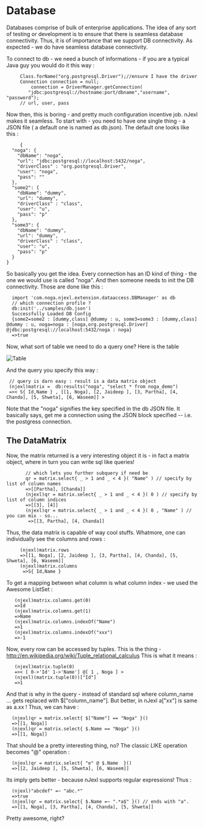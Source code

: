 # Database 

Databases comprise of bulk of enterprise applications. The idea of any sort of testing or development is to ensure that there is seamless database connectivity.
Thus, it is of importance that we support DB connectivity. As expected - we do have seamless database connectivity.

To connect to db - we need a bunch of informations - if you are a typical Java guy you would do it this way : 


         Class.forName("org.postgresql.Driver");//ensure I have the driver 
         Connection connection = null;
             connection = DriverManager.getConnection(
            "jdbc:postgresql://hostname:port/dbname","username", "password");
         // url, user, pass 

Now then, this is boring - and pretty much configuration incentive job. nJexl makes it seamless.
To start with - you need to have one single thing - a JSON file ( a default one is named as db.json). 
The default one looks like this : 

         {
      "noga": {
        "dbName": "noga",
        "url": "jdbc:postgresql://localhost:5432/noga",
        "driverClass" : "org.postgresql.Driver",
        "user": "noga",
        "pass": ""
      },
      "some2": {
        "dbName": "dummy",
        "url": "dummy",
        "driverClass" : "class",
        "user": "u",
        "pass": "p"
      },
      "some3": {
        "dbName": "dummy",
        "url": "dummy",
        "driverClass" : "class",
        "user": "u",
        "pass": "p"
      }
    }

So basically you get the idea. Every connection has an ID kind of thing - the one we would use is called "noga".
And then someone needs to init the DB connectivity. Those are done like this : 

      import 'com.noga.njexl.extension.dataaccess.DBManager' as db  
      // which connection profile ? 
      db:init('../samples/db.json')
      Successfully Loaded DB Config
      {some2=some2 : [dummy,class] @dummy : u, some3=some3 : [dummy,class] @dummy : u, noga=noga : [noga,org.postgresql.Driver] @jdbc:postgresql://localhost:5432/noga : noga}
      =>true

Now, what sort of table we need to do a query one?  Here is the table  

![Table ](http://s30.postimg.org/r4jeclkip/Screen_Shot_2015_04_03_at_3_53_42_pm.png)

And the query you specify this way : 

     // query is darn easy : result is a data matrix object 
     (njexl)matrix =  db:results("noga", "select * from noga_demo")
     =>< S{ Id,Name } , [[1, Noga], [2, Jaideep ], [3, Partha], [4, Chanda], [5, Shweta], [6, Waseem]] >


Note that the "noga" signifies the key specified in the db JSON file. It basically says, get me a connection using the JSON block specified -- i.e. the postgress connection. 

## The DataMatrix 

Now, the matrix returned is a very interesting object it is - in fact a matrix object, where in turn you can write sql like queries! 

           // which lets you further subquery if need be 
           qr = matrix.select{ _ > 1 and _ < 4 }( "Name" ) // specify by list of column names 
           =>[[Partha], [Chanda]]
           (njexl)qr = matrix.select{ _ > 1 and _ < 4 }( 0 ) // specify by list of column indices 
           =>[[3], [4]]
           (njexl)qr = matrix.select{ _ > 1 and _ < 4 }( 0 , "Name" ) // you can mix - so...
            =>[[3, Partha], [4, Chanda]]

Thus, the data matrix is capable of way cool stuffs.
Whatmore, one can individually see the columns and rows : 

         (njexl)matrix.rows
         =>[[1, Noga], [2, Jaideep ], [3, Partha], [4, Chanda], [5, Shweta], [6, Waseem]]
         (njexl)matrix.columns
          =>S{ Id,Name }

To get a mapping between what column is what column index - we used the Awesome ListSet : 

       (njexl)matrix.columns.get(0)
       =>Id
       (njexl)matrix.columns.get(1)
       =>Name
       (njexl)matrix.columns.indexOf("Name")
       =>1
       (njexl)matrix.columns.indexOf("xxx")
       =>-1

Now, every row can be accessed by tuples. 
This is the thing - http://en.wikipedia.org/wiki/Tuple_relational_calculus 
This is what it means : 

       (njexl)matrix.tuple(0)
       =>< [ 0->'Id' 1->'Name'] @[ 1 , Noga ] >
       (njexl)(matrix.tuple(0))["Id"]
       =>1

And that is why in the query - instead of standard sql where column_name ... gets replaced with $["column_name"].
But better, in nJexl a["xx"] is same as a.xx ! 
Thus, we can have : 

      (njexl)qr = matrix.select{ $["Name"] == "Noga" }()
      =>[[1, Noga]] 
      (njexl)qr = matrix.select{ $.Name == "Noga" }()
      =>[[1, Noga]] 

That should be a pretty interesting thing, no?
The classic LIKE operation becomes "@" operation : 

      (njexl)qr = matrix.select{ "e" @ $.Name  }()
      =>[[2, Jaideep ], [5, Shweta], [6, Waseem]]

Its imply gets better - because nJexl supports regular expressions! Thus  : 

      (njexl)"abcdef" =~ "abc.*"
      =>true
      (njexl)qr = matrix.select{ $.Name =~ ".*a$" }() // ends with "a".
      =>[[1, Noga], [3, Partha], [4, Chanda], [5, Shweta]]

Pretty awesome, right?












